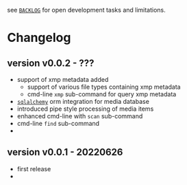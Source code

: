 
see [`BACKLOG`](https://github.com/kr-g/smog/blob/main/BACKLOG.md)
for open development tasks and limitations.


# Changelog

## version v0.0.2 - ???

- support of xmp metadata added
  - support of various file types containing xmp metadata
  - cmd-line `xmp` sub-command for query xmp metadata
- [`sqlalchemy`](https://github.com/sqlalchemy/sqlalchemy) orm integration for media database
- introduced pipe style processing of media items
- enhanced cmd-line with `scan` sub-command
- cmd-line `find` sub-command 
- 


## version v0.0.1 - 20220626

- first release
- 
